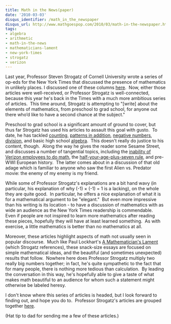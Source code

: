 ```yaml
---
title: Math in the News(paper)
date: '2010-03-03'
disqus_identifier: /math_in_the_newspaper
disqus_url: http://www.mathgoespop.com/2010/03/math-in-the-newspaper.html
tags:
- algebra
- arithmetic
- math-in-the-news
- mathematicians-lament
- new-york-times
- strogatz
- verizon
---
```

Last year, Professor Steven Strogatz of Cornell University wrote a series of op-eds for the New York Times that discussed the presence of mathematics in unlikely places.  I discussed one of these columns <a href="http://www.mathgoespop.com/2009/06/math-gets-around-in-the-big-city.html">here</a>.  Now, either those articles were well-received, or Professor Strogatz is well-connected, because this year he's back in the Times with a much more ambitious series of articles.  This time around, Strogatz is attempting to "[write] about the elements of mathematics, from preschool to grad school, for anyone out there who’d like to have a second chance at the subject."

Preschool to grad school is a significant amount of ground to cover, but thus far Strogatz has used his articles to assault this goal with gusto.  To date, he has tackled <a href="http://opinionator.blogs.nytimes.com/2010/01/31/from-fish-to-infinity/">counting</a>, <a href="http://opinionator.blogs.nytimes.com/2010/02/07/rock-groups/">patterns in addition</a>, <a href="http://opinionator.blogs.nytimes.com/2010/02/14/the-enemy-of-my-enemy/">negative numbers</a>, <a href="http://opinionator.blogs.nytimes.com/2010/02/21/division-and-its-discontents/">division</a>, and basic high school <a href="http://opinionator.blogs.nytimes.com/2010/02/28/the-joy-of-x/">algebra</a>.  This doesn't really do justice to his content, though.  Along the way he gives the reader some Sesame Street, and discusses a number of tangential topics, including the <a href="http://www.mathgoespop.com/2009/03/verizon-employees-suck-at-math.html">inability of Verizon employees to do math</a>, the <a href="http://www.mathgoespop.com/2010/02/finding-love-with-a-modified-drakes-equation.html">half-your-age-plus-seven rule</a>, and pre-WWI European history.  The latter comes about in a discussion of that old adage which is familiar to anyone who saw the first Alien vs. Predator movie: the enemy of my enemy is my friend.

While some of Professor Strogatz's explanations are a bit hand wavy (in particular, his explanation of why (-1) &times; (-1) = 1 is a lacking), on the whole they are quite good.  In particular, he offers a nice explanation of what it is for a mathematical argument to be "elegant."  But even more impressive than his writing is its location - to have a discussion of mathematics with as wide an audience as the New York Times readership is commendable.  Even if people are not inspired to learn more mathematics after reading these pieces, hopefully they will have at least learned something.  As with exercise, a little mathematics is better than no mathematics at all.

Moreover, these articles highlight aspects of math not usually seen in popular discourse.  Much like Paul Lockhart's <a href="http://www.mathgoespop.com/2009/08/read-a-mathematicians-lament.html">A Mathematician's Lament</a> (which Strogatz references), these snack-size essays are focused on simple mathematical ideas, and the beautiful (and sometimes unexpected) results that follow.  Nowhere here does Professor Strogatz multiply two really big numbers together; in fact, he's quite sympathetic to the fact that for many people, there is nothing more tedious than calculation.  By leading the conversation in this way, he's hopefully able to give a taste of what makes math beautiful to an audience for whom such a statement might otherwise be labeled heresy.

I don't know where this series of articles is headed, but I look forward to finding out, and hope you do to.  Professor Strogatz's articles are grouped together <a href="http://opinionator.blogs.nytimes.com/author/steven-strogatz/">here</a>.

(Hat tip to dad for sending me a few of these articles.)

